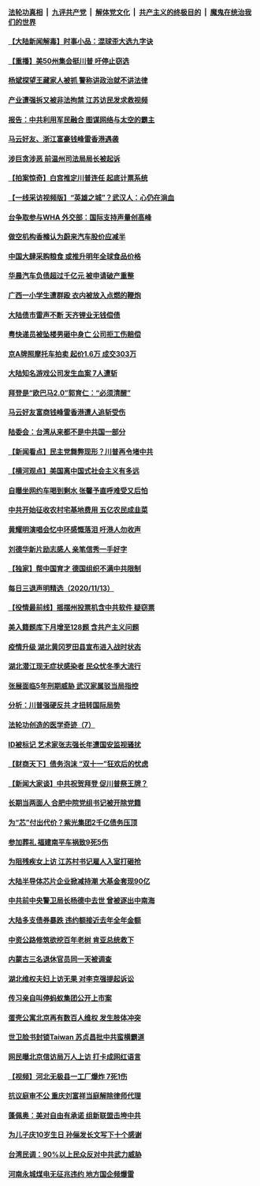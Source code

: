 ####  [法轮功真相](../../../../basic/blob/master/README.md?t=11150931) &nbsp;|&nbsp; [九评共产党](../../../../9ping.md/blob/master/README.md?t=11150931) &nbsp;|&nbsp; [解体党文化](../../../../jtdwh.md/blob/master/README.md?t=11150931)  &nbsp;|&nbsp; [共产主义的终极目的](../../../../gczydzjmd.md/blob/master/README.md?t=11150931) &nbsp;|&nbsp; [魔鬼在统治我们的世界](../../../../mgztzwmdsj.md/blob/master/README.md?t=11150931) 

#### [【大陆新闻解毒】时事小品：混球歪大选九字诀](../pages/nsc413/n12549263.md?t=11150931) 

#### [【重播】美50州集会挺川普 吁停止窃选](../pages/nsc413/n12547437.md?t=11150931) 

#### [杨斌探望王藏家人被抓 警称讲政治就不讲法律](../pages/nsc413/n12549696.md?t=11150931) 

#### [产业遭强拆又被非法拘禁 江苏访民发求救视频](../pages/nsc413/n12549574.md?t=11150931) 

#### [报告：中共利用军民融合 图谋网络与太空的霸主](../pages/nsc413/n12549496.md?t=11150931) 

#### [马云好友、浙江富豪钱峰雷香港遇袭](../pages/nsc413/n12549392.md?t=11150931) 

#### [涉巨贪涉恶 前温州司法局局长被起诉](../pages/nsc413/n12549294.md?t=11150931) 

#### [【拍案惊奇】白宫推定川普连任 起底计票系统](../pages/nsc413/n12548791.md?t=11150931) 

#### [【一线采访视频版】“英雄之城”？武汉人：心仍在淌血](../pages/nsc413/n12548593.md?t=11150931) 

#### [台争取参与WHA 外交部：国际支持声量创高峰](../pages/nsc413/n12549118.md?t=11150931) 

#### [做空机构香橼认为蔚来汽车股价应减半](../pages/nsc413/n12549108.md?t=11150931) 

#### [中国大肆采购粮食 或推升明年全球食品价格](../pages/nsc413/n12549030.md?t=11150931) 

#### [华晨汽车负债超过千亿元 被申请破产重整](../pages/nsc413/n12549032.md?t=11150931) 

#### [广西一小学生遭群殴 衣内被放入点燃的鞭炮](../pages/nsc413/n12548844.md?t=11150931) 

#### [大陆债市雷声不断 天齐锂业无钱偿债](../pages/nsc413/n12549000.md?t=11150931) 

#### [粤快递员被坠楼男砸中身亡 公司拒工伤赔偿](../pages/nsc413/n12548702.md?t=11150931) 

#### [京A牌照摩托车拍卖 起价1.6万 成交303万](../pages/nsc413/n12548384.md?t=11150931) 

#### [大陆知名游戏公司发生血案 7人遭斩](../pages/nsc413/n12548538.md?t=11150931) 

#### [拜登是“欧巴马2.0”郭育仁：“必须清醒”](../pages/nsc413/n12547556.md?t=11150931) 

#### [马云好友富商钱峰雷香港遭人追斩受伤](../pages/nsc413/n12548572.md?t=11150931) 


#### [陆委会：台湾从来都不是中共国一部分](../pages/nsc413/n12548431.md?t=11150931) 

#### [【新闻看点】民主党舞弊现形？川普再令堵中共](../pages/nsc413/n12548068.md?t=11150931) 

#### [【横河观点】美国离中国式社会主义有多远](../pages/nsc413/n12548322.md?t=11150931) 

#### [自曝坐网约车喝到剩水 张馨予直呼难受又后怕](../pages/nsc413/n12548178.md?t=11150931) 

#### [中共开始征收农村宅基地费用 五亿农民成韭菜](../pages/nsc413/n12548220.md?t=11150931) 

#### [黄耀明演唱会忆中环感慨落泪 吁港人勿收声](../pages/nsc413/n12547700.md?t=11150931) 

#### [刘德华新片励志感人 亲笔信秀一手好字](../pages/nsc413/n12548015.md?t=11150931) 

#### [【独家】帮中国育才 德国组织不满中共限制](../pages/nsc413/n12529234.md?t=11150931) 

#### [每日三退声明精选（2020/11/13）](../pages/nsc413/n12548255.md?t=11150931) 

#### [【役情最前线】摇摆州投票机含中共软件 疑窃票](../pages/nsc413/n12547731.md?t=11150931) 

#### [美入籍题库下月增至128题 含共产主义问题](../pages/nsc413/n12548055.md?t=11150931) 

#### [疫情升级 湖北黄冈罗田县宣布进入战时状态](../pages/nsc413/n12547640.md?t=11150931) 

#### [湖北潜江现无症状感染者 民众忧冬季大流行](../pages/nsc413/n12547670.md?t=11150931) 

#### [张展面临5年刑期威胁 武汉家属驳当局指控](../pages/nsc413/n12547638.md?t=11150931) 

#### [分析：川普强硬反共 才扭转国际局势](../pages/nsc413/n12547064.md?t=11150931) 

#### [法轮功创造的医学奇迹（7）](../pages/nsc413/n12546913.md?t=11150931) 

#### [ID被标记 艺术家张志强长年遭国安监视骚扰](../pages/nsc413/n12546671.md?t=11150931) 

#### [【财商天下】债务泡沫 “双十一”狂欢后的忧虑](../pages/nsc413/n12547499.md?t=11150931) 

#### [【新闻大家谈】中共祝贺拜登 促川普祭王牌？](../pages/nsc413/n12546954.md?t=11150931) 

#### [长期当两面人 合肥中院党组书记被开除党籍](../pages/nsc413/n12546916.md?t=11150931) 

#### [为“芯”付出代价？紫光集团2千亿债务压顶](../pages/nsc413/n12546756.md?t=11150931) 

#### [参加葬礼 福建南平车祸致9死5伤](../pages/nsc413/n12546881.md?t=11150931) 

#### [为阻残疾女上访 江苏村书记雇人入室打砸抢](../pages/nsc413/n12546788.md?t=11150931) 

#### [大陆半导体芯片企业掀减持潮 大基金套现90亿](../pages/nsc413/n12546677.md?t=11150931) 

#### [中共前中央警卫局长杨德中去世 曾被逐出中南海](../pages/nsc413/n12546480.md?t=11150931) 

#### [大陆多支债券暴跌 违约额接近去年全年金额](../pages/nsc413/n12546059.md?t=11150931) 

#### [中资公路修筑欲挖百年老树 肯亚总统救下](../pages/nsc413/n12546509.md?t=11150931) 

#### [内蒙古三名退休官员同一天被调查](../pages/nsc413/n12546600.md?t=11150931) 

#### [湖北维权夫妇上访无果 对李克强提起诉讼](../pages/nsc413/n12546558.md?t=11150931) 

#### [传习亲自叫停蚂蚁集团公开上市案](../pages/nsc413/n12546320.md?t=11150931) 

#### [蛋壳公寓北京再有数百人维权 发生肢体冲突](../pages/nsc413/n12546260.md?t=11150931) 

#### [世卫脸书封锁Taiwan 苏贞昌批中共蛮横霸道](../pages/nsc413/n12545778.md?t=11150931) 

#### [网民曝北京信访局万人上访 打卡成网红语言](../pages/nsc413/n12546237.md?t=11150931) 

#### [【视频】河北无极县一工厂爆炸 7死1伤](../pages/nsc413/n12545906.md?t=11150931) 

#### [抗议庭审不公 重庆刘富祥当庭解除律师代理](../pages/nsc413/n12546092.md?t=11150931) 

#### [蓬佩奥：美对自由有承诺 组新联盟击垮中共](../pages/nsc413/n12544846.md?t=11150931) 

#### [为儿子庆10岁生日 孙俪发长文写下十个感谢](../pages/nsc413/n12545659.md?t=11150931) 

#### [台湾民调：90%以上民众反对中共武力威胁](../pages/nsc413/n12545812.md?t=11150931) 

#### [河南永城煤电无征兆违约 地方国企频爆雷](../pages/nsc413/n12545506.md?t=11150931) 

